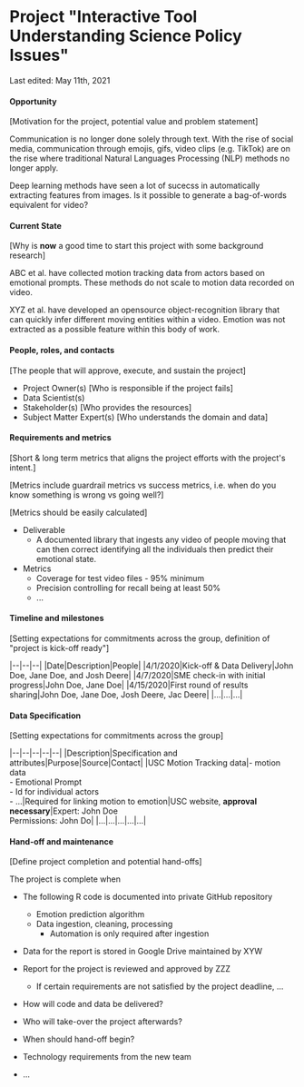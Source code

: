 # Project "Interactive Tool Understanding Science Policy Issues"

Last edited: May 11th, 2021

#### Opportunity

[Motivation for the project, potential value and problem statement]

Communication is no longer done solely through text. With the rise of social media,
communication through emojis, gifs, video clips (e.g. TikTok) are on the rise where
traditional Natural Languages Processing (NLP) methods no longer apply.

Deep learning methods have seen a lot of sucecss in automatically extracting features
from images. Is it possible to generate a bag-of-words equivalent for video?

#### Current State

[Why is **now** a good time to start this project with some background research]

ABC et al. have collected motion tracking data from actors based on emotional prompts.
These methods do not scale to motion data recorded on video.

XYZ et al. have developed an opensource object-recognition library that can quickly
infer different moving entities within a video. Emotion was not extracted as a possible
feature within this body of work.


#### People, roles, and contacts

[The people that will approve, execute, and sustain the project]

- Project Owner(s) [Who is responsible if the project fails]
- Data Scientist(s)
- Stakeholder(s) [Who provides the resources]
- Subject Matter Expert(s) [Who understands the domain and data]

#### Requirements and metrics

[Short & long term metrics that aligns the project efforts with the project's intent.]

[Metrics include guardrail metrics vs success metrics, i.e. when do you know something is wrong vs going well?]

[Metrics should be easily calculated]

- Deliverable
  - A documented library that ingests any video of people moving that can then
    correct identifying all the individuals then predict their emotional state.
- Metrics
  - Coverage for test video files - 95% minimum
  - Precision controlling for recall being at least 50%
  - ...

#### Timeline and milestones

[Setting expectations for commitments across the group, definition of "project is kick-off ready"]

|--|--|--|
|Date|Description|People|
|4/1/2020|Kick-off & Data Delivery|John Doe, Jane Doe, and Josh Deere|
|4/7/2020|SME check-in with initial progress|John Doe, Jane Doe|
|4/15/2020|First round of results sharing|John Doe, Jane Doe, Josh Deere, Jac Deere|
|...|...|...|


#### Data Specification

[Setting expectations for commitments across the group]

|--|--|--|--|--|
|Description|Specification and attributes|Purpose|Source|Contact|
|USC Motion Tracking data|- motion data<br>- Emotional Prompt<br>- Id for individual actors<br>- ...|Required for linking motion to emotion|USC website, **approval necessary**|Expert: John Doe<br>Permissions: John Do|
|...|...|...|...|...|


#### Hand-off and maintenance

[Define project completion and potential hand-offs]

The project is complete when
  - The following R code is documented into private GitHub repository
    - Emotion prediction algorithm
    - Data ingestion, cleaning, processing
      - Automation is only required after ingestion
  - Data for the report is stored in Google Drive maintained by XYW 
  - Report for the project is reviewed and approved by ZZZ
    - If certain requirements are not satisfied by the project deadline, ...


- How will code and data be delivered?
- Who will take-over the project afterwards?
- When should hand-off begin?
- Technology requirements from the new team
- ...
